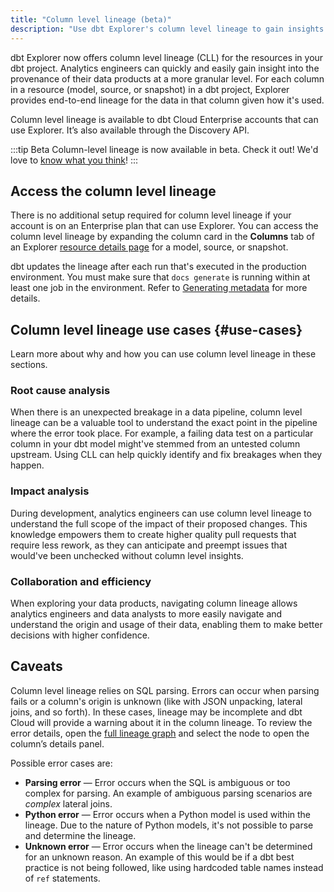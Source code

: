 ```yaml
---
title: "Column level lineage (beta)"
description: "Use dbt Explorer's column level lineage to gain insights about your data at a granular level."
---
```


dbt Explorer now offers column level lineage (CLL) for the resources in your dbt project. Analytics engineers can quickly and easily gain insight into the provenance of their data products at a more granular level. For each column in a resource (model, source, or snapshot) in a dbt project, Explorer provides end-to-end lineage for the data in that column given how it's used.

Column level lineage is available to dbt Cloud Enterprise accounts that can use Explorer. It’s also available through the Discovery API.

:::tip Beta
Column-level lineage is now available in beta. Check it out! We'd love to [know what you think](https://docs.google.com/forms/d/e/1FAIpQLSdpCbVkGY9QwfExFonpWE4DTOKi3fQxBGLD0wwKYpkMjgcE7g/viewform)!
:::

## Access the column level lineage

There is no additional setup required for column level lineage if your account is on an Enterprise plan that can use Explorer. You can access the column level lineage by expanding the column card in the **Columns** tab of an Explorer [resource details page](/docs/collaborate/explore-projects#view-resource-details) for a model, source, or snapshot.

dbt updates the lineage after each run that's executed in the production environment. You must make sure that `docs generate` is running within at least one job in the environment. Refer to [Generating metadata](/docs/collaborate/explore-projects#generate-metadata) for more details.

<Lightbox src="/img/docs/collaborate/dbt-explorer/example-cll.png" title="Example of the Columns tab and where to expand for the CLL"/>

<LoomVideo id='278c948ba387457884cc6b9545793685' />

## Column level lineage use cases {#use-cases}

Learn more about why and how you can use column level lineage in these sections. 

### Root cause analysis

When there is an unexpected breakage in a data pipeline, column level lineage can be a valuable tool to understand the exact point in the pipeline where the error took place. For example, a failing data test on a particular column in your dbt model might've stemmed from an untested column upstream. Using CLL can help quickly identify and fix breakages when they happen.

### Impact analysis

During development, analytics engineers can use column level lineage to understand the full scope of the impact of their proposed changes. This knowledge empowers them to create higher quality pull requests that require less rework, as they can anticipate and preempt issues that would've been unchecked without column level insights. 

### Collaboration and efficiency

When exploring your data products, navigating column lineage allows analytics engineers and data analysts to more easily navigate and understand the origin and usage of their data, enabling them to make better decisions with higher confidence.

## Caveats

Column level lineage relies on SQL parsing. Errors can occur when parsing fails or a column's origin is unknown (like with JSON unpacking, lateral joins, and so forth). In these cases, lineage may be incomplete and dbt Cloud will provide a warning about it in the column lineage. To review the error details, open the [full lineage graph](/docs/collaborate/explore-projects#project-lineage) and select the node to open the column’s details panel. 

<Lightbox src="/img/docs/collaborate/dbt-explorer/example-parsing-error-pill.png" width="90%" title="Example of warning in the full lineage graph"/>

Possible error cases are:

- **Parsing error** &mdash; Error occurs when the SQL is ambiguous or too complex for parsing. An example of ambiguous parsing scenarios are _complex_ lateral joins.
- **Python error** &mdash; Error occurs when a Python model is used within the lineage. Due to the nature of Python models, it's not possible to parse and determine the lineage.
- **Unknown error** &mdash; Error occurs when the lineage can't be determined for an unknown reason. An example of this would be if a dbt best practice is not being followed, like using hardcoded table names instead of `ref` statements.